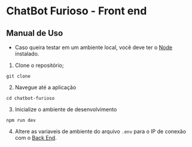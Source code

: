 #  ChatBot Furioso - Front end

## Manual de Uso
- Caso queira testar em um ambiente local, você deve ter o [Node](https://nodejs.org/) instalado.
1. Clone o repositório;
```
git clone 
```
2. Navegue até a aplicação
```
cd chatbot-furioso
```
3. Inicialize o ambiente de desenvolvimento
```
npm run dev
```
4. Altere as variaveis de ambiente do arquivo `.env` para o IP de conexão com o [Back End](https://github.com/leonardorscarpitta/chatbot-furioso/back-end).
